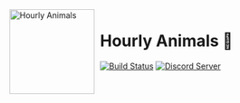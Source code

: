 <img width="150" height="150" align="left" style="float: left; margin: 0 10px 0 0;" alt="Hourly Animals" src="https://i.imgur.com/0T8Srkt.jpg">  

# Hourly Animals 🦊
[![Build Status](https://travis-ci.org/Fyk0/hourly-animals.svg?branch=master)](https://travis-ci.org/dragonfire535/xiao)
[![Discord Server](https://discordapp.com/api/guilds/582017645965213696/embed.png)](https://discord.gg/vAX9d9E)




